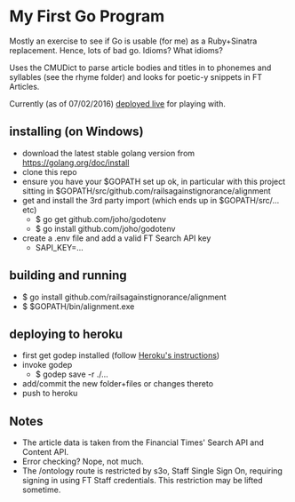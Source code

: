 # My First Go Program

Mostly an exercise to see if Go is usable (for me) as a Ruby+Sinatra replacement. Hence, lots of bad go. Idioms? What idioms?

Uses the CMUDict to parse article bodies and titles in to phonemes and syllables (see the rhyme folder) and looks for poetic-y snippets in FT Articles.

Currently (as of 07/02/2016) [deployed live](https://ftlabs-alignment.herokuapp.com/) for playing with.

## installing (on Windows)

* download the latest stable golang version from https://golang.org/doc/install
* clone this repo
* ensure you have your $GOPATH set up ok, in particular with this project sitting in $GOPATH/src/github.com/railsagainstignorance/alignment
* get and install the 3rd party import (which ends up in $GOPATH/src/... etc)
   * $ go get     github.com/joho/godotenv
   * $ go install github.com/joho/godotenv
* create a .env file and add a valid FT Search API key
   * SAPI_KEY=...

## building and running

* $ go install github.com/railsagainstignorance/alignment
* $ $GOPATH/bin/alignment.exe

## deploying to heroku

* first get godep installed (follow [Heroku's instructions](https://devcenter.heroku.com/articles/deploying-go))
* invoke godep 
   * $ godep save -r ./...
* add/commit the new folder+files or changes thereto
* push to heroku

## Notes

* The article data is taken from the Financial Times' Search API and Content API.
* Error checking? Nope, not much.
* The /ontology route is restricted by s3o, Staff Single Sign On, requiring signing in using FT Staff credentials. This restriction may be lifted sometime.
